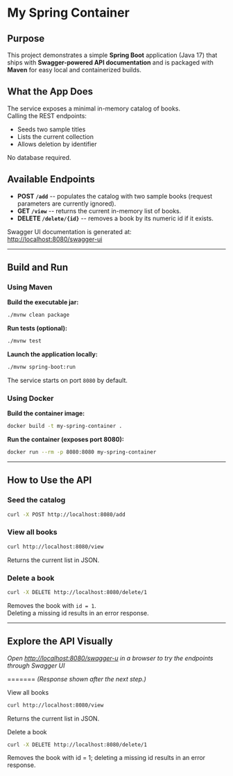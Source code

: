 
# My Spring Container

## Purpose

This project demonstrates a simple **Spring Boot** application (Java
17) that ships with **Swagger-powered API documentation** and is
packaged with **Maven** for easy local and containerized builds.

## What the App Does

The service exposes a minimal in-memory catalog of books.\
Calling the REST endpoints:

-   Seeds two sample titles
-   Lists the current collection
-   Allows deletion by identifier

No database required.

## Available Endpoints

-   **POST `/add`** -- populates the catalog with two sample books
    (request parameters are currently ignored).
-   **GET `/view`** -- returns the current in-memory list of books.
-   **DELETE `/delete/{id}`** -- removes a book by its numeric id if it
    exists.

Swagger UI documentation is generated at:\
<http://localhost:8080/swagger-ui>

------------------------------------------------------------------------

## Build and Run

### Using Maven 

**Build the executable jar:**

``` bash
./mvnw clean package
```

**Run tests (optional):**

``` bash
./mvnw test
```

**Launch the application locally:**

``` bash
./mvnw spring-boot:run
```

The service starts on port `8080` by default.


### Using Docker

**Build the container image:**

``` bash
docker build -t my-spring-container .
```

**Run the container (exposes port 8080):**

``` bash
docker run --rm -p 8080:8080 my-spring-container
```

------------------------------------------------------------------------

## How to Use the API

### Seed the catalog

``` bash
curl -X POST http://localhost:8080/add
```

### View all books

``` bash
curl http://localhost:8080/view
```

Returns the current list in JSON.

### Delete a book

``` bash
curl -X DELETE http://localhost:8080/delete/1
```

Removes the book with `id = 1`.\
Deleting a missing id results in an error response.

------------------------------------------------------------------------

## Explore the API Visually

*Open <http://localhost:8080/swagger-u> in a browser to try
the endpoints through Swagger UI*

=======
*(Response shown after the next step.)*

View all books

``` bash
curl http://localhost:8080/view
```

Returns the current list in JSON.

Delete a book
``` bash
curl -X DELETE http://localhost:8080/delete/1
```

Removes the book with id = 1; deleting a missing id results in an error response.

